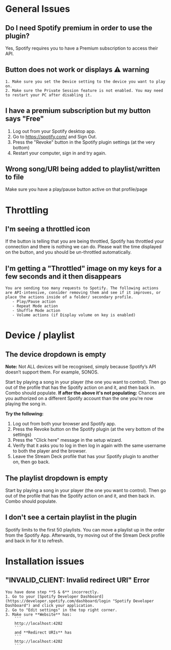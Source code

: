 # General Issues
## Do I need Spotify premium in order to use the plugin?
Yes, Spotify requires you to have a Premium subscription to access their API.

## Button does not work or displays :warning: warning
    1. Make sure you set the Device setting to the device you want to play on.
    2. Make sure the Private Session feature is not enabled. You may need to restart your PC after disabling it.

## I have a premium subscription but my button says "Free"
   1. Log out from your Spotify desktop app.
   2. Go to https://spotify.com/ and Sign Out.
   3. Press the "Revoke" button in the Spotify plugin settings (at the very bottom)
   4. Restart your computer, sign in and try again.

## Wrong song/URI being added to playlist/written to file
Make sure you have a play/pause button active on that profile/page

# Throttling
## I'm seeing a throttled icon
If the button is telling that you are being throttled, Spotify has throttled your connection and there is nothing we can do. Please wait the time displayed on the button, and you should be un-throttled automatically.

## I'm getting a "Throttled" image on my keys for a few seconds and it then disappears
    You are sending too many requests to Spotify. The following actions are API-intensive, consider removing them and see if it improves, or place the actions inside of a folder/ secondary profile. 
       - Play/Pause action  
       - Repeat Mode action  
       - Shuffle Mode action  
       - Volume actions (if Display volume on key is enabled)

# Device / playlist
## The device dropdown is empty
**Note:** Not ALL devices will be recognised, simply because Spotify’s API doesn’t support them. For example, SONOS.

Start by playing a song in your player (the one you want to control). Then go out of the profile that has the Spotify action on and it, and then back in. Combo should populate. 
**If after the above it's not populating:**
Chances are you authorized on a different Spotify account than the one you're now playing the song in.

**Try the following:**  
  1. Log out from both your browser and Spotify app.   
  2. Press the Revoke button on the Spotify plugin (at the very bottom of the settings)   
  3. Press the "Click here" message in the setup wizard.   
  4. Verify that it asks you to log in then log in again with the same username to both the player and the browser.  
  5. Leave the Stream Deck profile that has your Spotify plugin to another on, then go back.

## The playlist dropdown is empty
Start by playing a song in your player (the one you want to control). Then go out of the profile that has the Spotify action on and it, and then back in. Combo should populate.

## I don't see a certain playlist in the plugin
Spotify limits to the first 50 playlists. You can move a playlist up in the order from the Spotify App. Afterwards, try moving out of the Stream Deck profile and back in for it to refresh.

# Installation issues
## "INVALID_CLIENT: Invalid redirect URI" Error
    You have done step **5 & 6** incorrectly.
    1. Go to your [Spotify Developer Dashboard](https://developer.spotify.com/dashboard/login "Spotify Developer Dashboard") and click your application.
    2. Go to "Edit settings" in the top right corner. 
    3. Make sure **Website** has:
        ```
        http://localhost:4202
        ``` 
        and **Redirect URIs** has 
        ```
        http://localhost:4202
        ```